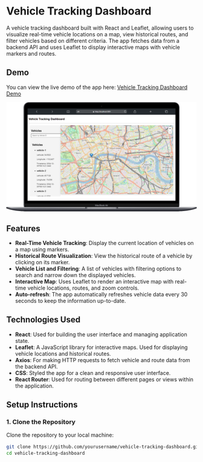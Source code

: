 # Vehicle Tracking Dashboard

A vehicle tracking dashboard built with React and Leaflet, allowing users to visualize real-time vehicle locations on a map, view historical routes, and filter vehicles based on different criteria. The app fetches data from a backend API and uses Leaflet to display interactive maps with vehicle markers and routes.

## Demo

You can view the live demo of the app here: [Vehicle Tracking Dashboard Demo](https://your-deployed-link.com)

![Vehicle Tracking App Demo](public/vehicle-tracking.png)

## Features

- **Real-Time Vehicle Tracking**: Display the current location of vehicles on a map using markers.
- **Historical Route Visualization**: View the historical route of a vehicle by clicking on its marker.
- **Vehicle List and Filtering**: A list of vehicles with filtering options to search and narrow down the displayed vehicles.
- **Interactive Map**: Uses Leaflet to render an interactive map with real-time vehicle locations, routes, and zoom controls.
- **Auto-refresh**: The app automatically refreshes vehicle data every 30 seconds to keep the information up-to-date.

## Technologies Used

- **React**: Used for building the user interface and managing application state.
- **Leaflet**: A JavaScript library for interactive maps. Used for displaying vehicle locations and historical routes.
- **Axios**: For making HTTP requests to fetch vehicle and route data from the backend API.
- **CSS**: Styled the app for a clean and responsive user interface.
- **React Router**: Used for routing between different pages or views within the application.

## Setup Instructions

### 1. Clone the Repository

Clone the repository to your local machine:

```bash
git clone https://github.com/yourusername/vehicle-tracking-dashboard.git
cd vehicle-tracking-dashboard
